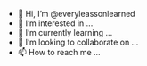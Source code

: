 - 👋 Hi, I’m @everyleassonlearned
- 👀 I’m interested in ...
- 🌱 I’m currently learning ...
- 💞️ I’m looking to collaborate on ...
- 📫 How to reach me ...

<!---
everyleassonlearned/everyleassonlearned is a ✨ special ✨ repository because its `README.md` (this file) appears on your GitHub profile.
You can click the Preview link to take a look at your changes.
--->
